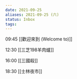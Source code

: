 ```yaml
---
date: 2021-09-25
aliases: 2021-09-25 (六)
status: Inbox
tags:
---
```


09:45 [[歡迎來到 (Welcome to)]]

12:30 [[三芝198羊肉爐]]

16:00 [[三國殺]]

18:30 [[士林夜市]]
